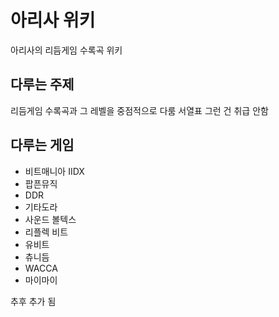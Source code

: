 # 아리사 위키

아리사의 리듬게임 수록곡 위키

## 다루는 주제

리듬게임 수록곡과 그 레벨을 중점적으로 다룸
서열표 그런 건 취급 안함

## 다루는 게임

* 비트매니아 IIDX
* 팝픈뮤직
* DDR
* 기타도라
* 사운드 볼텍스
* 리플렉 비트
* 유비트
* 츄니듬
* WACCA
* 마이마이

추후 추가 됨



